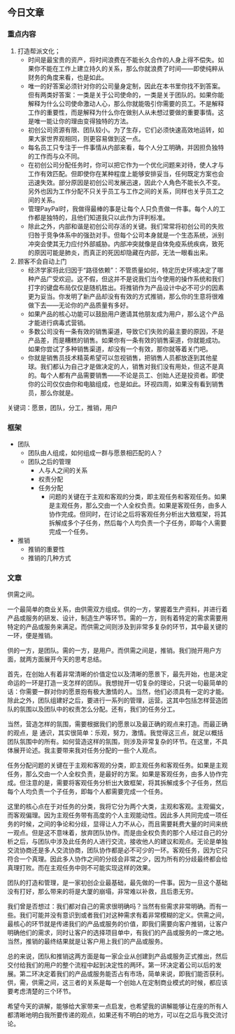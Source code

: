 ## 今日文章

### 重点内容

1. 打造帮派文化；
	- 时间是最宝贵的资产，将时间浪费在不能长久合作的人身上得不偿失。如果你不能在工作上建立持久的关系，那么你就浪费了时间——即使纯粹从财务的角度来看，也是如此。
	- 唯一的好答案必须针对你的公司量身定制，因此在本书里你找不到答案。但有两类好答案：一类是关于公司使命的，一类是关于团队的。如果你能解释为什么公司使命激动人心，那么你就能吸引你需要的员工。不是解释工作的重要性，而是解释为什么你在做别人从未想过要做的重要事情。这是唯一能让你的理由变得独特的方法。
	- 初创公司资源有限、团队较小。为了生存，它们必须快速高效地运转，如果大家世界观相同，则更容易做到这一点。
	- 每名员工只专注于一件事情从内部来看，每个人分工明确，并因担负独特的工作而与众不同。
	- 在初创公司分配任务时，你可以把它作为一个优化问题来对待，使人才与工作有效匹配。但即使你在某种程度上能够安排妥当，任何既定方案也会迅速失效。部分原因是初创公司发展迅速，因此个人角色不能长久不变。另外也因为工作分配不只关乎员工与工作之间的关系，同样也关乎员工之间的关系。
	- 管理PayPal时，我做得最棒的事是让每个人只负责做一件事。每个人的工作都是独特的，且他们知道我只以此作为评判标准。
	- 除此之外，内部和谐是初创公司存活的关键。我们常常将初创公司的失败归咎于竞争体系中的强劲对手。但每个公司本身就是一个生态系统，派别冲突会使其无力应付外部威胁。内部冲突就像是自体免疫系统疾病，致死的原因可能是肺炎，而真正的死因却隐藏在内部，无法一眼看出来。
2. 顾客不会自动上门
	- 经济学家将此归因于“路径依赖”：不管质量如何，特定历史环境决定了哪种产品广受欢迎。这不假，但这并不是说我们当今使用的操作系统和我们打字的键盘布局仅仅是随机胜出。将推销作为产品设计中必不可少的因素更为妥当。你发明了新产品却没有有效的方式推销，那么你的生意将很难做下去——无论你的产品质量有多好。
	- 如果产品的核心功能可以鼓励用户邀请其他朋友成为用户，那么这个产品才能进行病毒式营销。
	- 多数公司没有一条有效的销售渠道，导致它们失败的最主要的原因，不是产品差，而是糟糕的销售。如果你有一条有效的销售渠道，你就能成功。如果你尝试了多种销售渠道，却没有一个有效，那你就等着关门吧。
	- 你就是销售员技术精英希望可以忽视销售，把销售人员都放逐到其他星球。我们都认为自己才是做决定的人，销售对我们没有用处，但这不是真的。每个人都有产品需要销售——不论是员工、创始人还是投资者。即使你的公司仅仅由你和电脑组成，也是如此。环视四周，如果没有看到销售员，那么你就是。

关键词：愿景，团队，分工，推销，用户

### 框架

- 团队
	- 团队由人组成，如何组成一群与愿景相匹配的人？
	- 团队之后的管理
		- 人与人之间的关系
		- 权责分配
		- 任务分配
			- 问题的关键在于主观和客观的分类，即主观任务和客观任务。如果是主观任务，那么交由一个人全权负责。如果是客观任务，由多人协作完成。但同时，在讨论之后将客观任务分析出大致框架，将其拆解成多个子任务，然后每个人均负责一个子任务，即每个人需要完成一个任务。
- 推销
	- 推销的重要性
	- 推销的几种方式

### 文章

供需之间。

一个最简单的商业关系，由供需双方组成。供的一方，掌握着生产资料，并进行着产品或服务的研发、设计，制造生产等环节。需的一方，则有着特定的需求需要用特定的产品或服务来满足。而供需之间则涉及到非常多复杂的环节，其中最关键的一环，便是推销。

供的一方，是团队。需的一方，是用户。而供需之间是，推销。我们抛开用户方面，就两方面展开今天的思考总结。

首先，在创始人有着非常清晰的价值定位以及清晰的愿景下，最先开始，也是决定命运的一环是打造一支怎样的团队。我想抛开一切复杂的理论，只说一句最简单的话：你需要一群对你的愿景抱有极大激情的人。当然，他们必须具有一定的才能。除此之外，团队组建好之后，要进行一系列的管理，运营。这其中包括怎样营造团队的氛围以及团队中的权责怎么分配。还有，我们的任务分工。

当然，营造怎样的氛围，需要根据我们的愿景以及最正确的观点来打造。而最正确的观点，是 通识，其实很简单：乐观，努力，激情。我觉得这三点，就足以概括团队氛围中的所有。如何营造这样的氛围，则涉及非常复杂的环节。在这里，不具体展开论述。我主要带来我对任务分配的一些个人观点。

任务分配问题的关键在于主观和客观的分类，即主观任务和客观任务。如果是主观任务，那么交由一个人全权负责，是最好的方案。如果是客观任务，由多人协作完成。但注意的是，需要将客观任务分析出大致框架，将其拆解成多个子任务，然后每个人均负责一个子任务，即每个人都需要完成一个任务。

这里的核心点在于对任务的分类，我将它分为两个大类，主观和客观。主观偏文，而客观偏理。因为主观任务带有高度的个人主观能动性。因此多人共同完成一项任务的时候，之间的争论和分歧，显得让人力不从心，而且需要耗费大量的时间来统一观点。但是这不意味着，放弃团队协作。而是由全权负责的那个人经过自己的分析之后，与团队中涉及此任务的人进行交流，接收他人的建议和观点。无论是单独交流协商还是多人交流协商，团队协作都是必不可少的一环。客观任务，因为它只符合一个真理。因此多人协作之间的分歧会非常之少，因为所有的分歧最终都会给真理打败。而在主观任务中则不可能实现这样的效果。

团队的打造和管理，是一家初创企业最基础，最先做的一件事。因为一旦这个基础没有打好，那么带来的将是大厦的崩塌，非常难以补救，且后患无穷。

我们曾是否想过：我们都对自己的需求很明确吗？当然有些需求非常明确。而有一些。我们可能并没有意识到或者我们对这种需求有着非常模糊的定义。供需之间，最核心的环节就是传递我们的产品或服务的价值，即我们需要向客户推销，让客户明确他们的需求，同时让客户的选择项目单中，有我们的产品或服务的一席之地。当然，推销的最终结果就是让客户用上我们的产品或服务。

总的来说，团队和推销这两方面是每一家企业从创建到产品或服务正式推出，然后交付给我们的用户的整个流程中起到决定性的两环。第一环决定着公司以后的发展。第二环决定着我们的产品或服务能否占有市场，简单来说，即我们能否获利。供，需，供需之间，这三者的关系是每一个创始人在定制商业模式的时候，都应该要考虑清楚的三个环节。

希望今天的讲解，能够给大家带来一点启发，也希望我的讲解能够让在座的所有人都清晰地明白我所要传递的观点，如果还有不明白的地方，可以在之后与我交流讨论。
